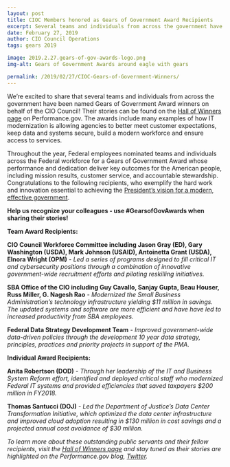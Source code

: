 ```yaml
---
layout: post
title: CIOC Members honored as Gears of Government Award Recipients
excerpt: Several teams and individuals from across the government have been named Gears of Government Award winners on behalf of the CIO Council. The awards include many examples of how IT modernization is allowing agencies to better meet customer expectations, keep data and systems secure, build a modern workforce and ensure access to services.
date: February 27, 2019
author: CIO Council Operations
tags: gears 2019

image: 2019.2.27.gears-of-gov-awards-logo.png
img-alt: Gears of Government Awards around eagle with gears

permalink: /2019/02/27/CIOC-Gears-of-Government-Winners/
---
```

We’re excited to share that several teams and individuals from across the government have been named Gears of Government Award winners on behalf of the CIO Council! Their stories can be found on the [Hall of Winners page](https://trumpadministration.archives.performance.gov/gearawards/) on Performance.gov. The awards include many examples of how IT modernization is allowing agencies to better meet customer expectations, keep data and systems secure, build a modern workforce and ensure access to services.

Throughout the year, Federal employees nominated teams and individuals across the Federal workforce for a Gears of Government Award whose performance and dedication deliver key outcomes for the American people, including mission results, customer service, and accountable stewardship. Congratulations to the following recipients, who exemplify the hard work and innovation essential to achieving the [President’s vision for a modern, effective government](https://trumpadministration.archives.performance.gov/PMA/PMA.html).

**Help us recognize your colleagues - use #GearsofGovAwards when sharing their stories!**

**Team Award Recipients:**

**CIO Council Workforce Committee including Jason Gray (ED), Gary Washington (USDA), Mark Johnson (USAID), Antoinetta Grant (USDA), Elnora Wright (OPM)** *- Led a series of programs designed to fill critical IT and cybersecurity positions through a combination of innovative government-wide recruitment efforts and piloting reskilling initiatives.*

**SBA Office of the CIO including Guy Cavallo, Sanjay Gupta, Beau Houser, Russ Miller, G. Nagesh Rao** *- Modernized the Small Business Administration’s technology infrastructure yielding $11 million in savings. The updated systems and software are more efficient and have have led to increased productivity from SBA employees.*

**Federal Data Strategy Development Team** *- Improved government-wide data-driven policies through the development 10 year data strategy, principles, practices and priority projects in support of the PMA.*

**Individual Award Recipients:**

**Anita Robertson (DOD)** *- Through her leadership of the IT and Business System Reform effort, identified and deployed critical staff who modernized Federal IT systems and provided efficiencies that saved taxpayers $200 million in FY2018.*

**Thomas Santucci (DOJ)** *- Led the Department of Justice’s Data Center Transformation Initiative, which optimized the data center infrastructure and improved cloud adoption resulting in $130 million  in cost savings and a projected annual cost avoidance of $30 million.*

*To learn more about these outstanding public servants and their fellow recipients, visit the [Hall of Winners page](https://trumpadministration.archives.performance.gov/gearawards/) and stay tuned as their stories are highlighted on the Performance.gov blog, [Twitter](https://twitter.com/performancegov?lang=en).*
